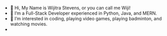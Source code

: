 - 👋 Hi, My Name is Wijitra Stevens, or you can call me Wiji!
- 🌱 I’m a Full-Stack Developer experienced in Python, Java, and MERN.
- 👀 I’m interested in coding, playing video games, playing badminton, and watching movies.
-

<!---
WijiPe/WijiPe is a ✨ special ✨ repository because its `README.md` (this file) appears on your GitHub profile.
You can click the Preview link to take a look at your changes.
--->
